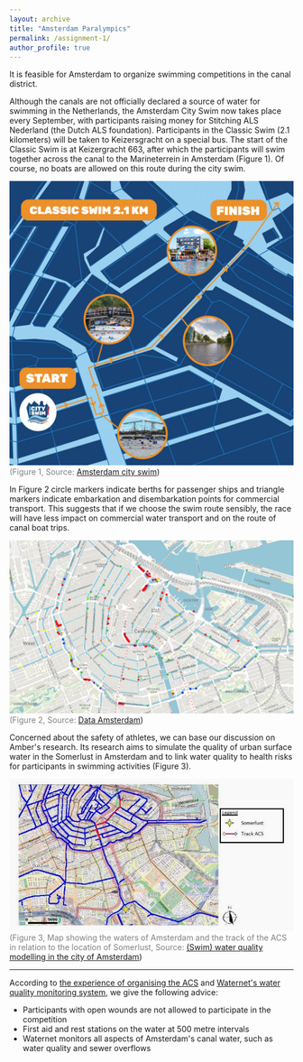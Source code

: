 ```yaml
---
layout: archive
title: "Amsterdam Paralympics"
permalink: /assignment-1/
author_profile: true
---
```

It is feasible for Amsterdam to organize swimming competitions in the canal district. 

Although the canals are not officially declared a source of water for swimming in the Netherlands, the Amsterdam City Swim now takes place every September, with participants raising money for Stitching ALS Nederland (the Dutch ALS foundation). Participants in the Classic Swim (2.1 kilometers) will be taken to Keizersgracht on a special bus. The start of the Classic Swim is at Keizergracht 663, after which the participants will swim together across the canal to the Marineterrein in Amsterdam (Figure 1). Of course, no boats are allowed on this route during the city swim. 

![Figure 1](/images/ACS_Route.jpg)
<font color="grey"> (Figure 1, Source: </font>[Amsterdam city swim](https://www.amsterdamcityswim.nl/informatie/locatie-en-route))

In Figure 2 circle markers indicate berths for passenger ships and triangle markers indicate embarkation and disembarkation points for commercial transport. This suggests that if we choose the swim route sensibly, the race will have less impact on commercial water transport and on the route of canal boat trips. 

![Figure 2](/images/boat.jpg)
<font color="grey"> (Figure 2, Source: </font>[Data Amsterdam](https://data.amsterdam.nl/data/bag/adressen/?center=52.3701361%2C4.8997119&lagen=water-ligplaatssegmenten_groot%7Cwater-ligplaatssegmenten_middel%7Cwater-ligplaatssegmenten_klein%7Cwater-ligplaatssegmenten_onbemand%7Cwater-ligplaatssegmenten_waterfietsen%7Cwater-op_afstaplocaties_passagiersvaart%7Cwater-op_afstaplocaties_passagiersvaart_laden_lossen%7Cwater-laden_lossen_transport_over_water%7Cwater-exclusieve_op_afstaplocatie_passagiersvaart&legenda=true))

Concerned about the safety of athletes, we can base our discussion on Amber's research. Its research aims to simulate the quality of urban surface water in the Somerlust in Amsterdam and to link water quality to health risks for participants in swimming activities (Figure 3).

![Figure 3](/images/map.jpg)
<font color="grey"> (Figure 3, Map showing the waters of Amsterdam and the track of the ACS in relation to the location of Somerlust, Source:  </font>[(Swim) water quality modelling in the city 
of Amsterdam](https://edepot.wur.nl/528034))

-----
According to [the experience of organising the ACS](https://www.amsterdamcityswim.nl/english) and [Waternet's water quality monitoring system](https://www.wereldwaternet.nl/contentassets/6878882b104d4fac8fd131a367e203d6/full-paper-4714541---saskia-holthuijsen.pdf), we give the following advice:
* Participants with open wounds are not allowed to participate in the competition
* First aid and rest stations on the water at 500 metre intervals
* Waternet monitors all aspects of Amsterdam's canal water, such as water quality and sewer overflows
